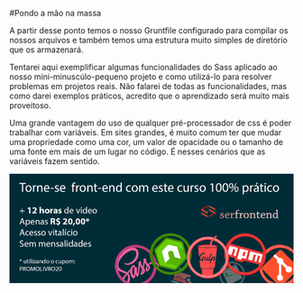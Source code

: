 #Pondo a mão na massa

A partir desse ponto temos o nosso Gruntfile configurado para compilar os nossos arquivos e também temos uma estrutura muito simples de diretório que os armazenará. 

Tentarei aqui exemplificar algumas funcionalidades do Sass aplicado ao nosso mini-minuscúlo-pequeno projeto e como utilizá-lo para resolver problemas em projetos reais. Não falarei de todas as funcionalidades, mas como darei exemplos práticos, acredito que o aprendizado será muito mais proveitoso.

Uma grande vantagem do uso de qualquer pré-processador de css é poder trabalhar com variáveis. Em sites grandes, é muito comum ter que mudar uma propriedade como uma cor, um valor de opacidade ou o tamanho de uma fonte em mais de um lugar no código. É nesses cenários que as variáveis fazem sentido.


[![Torne-se front-end com este curso 100% prático](../cta_livro.png "Torne-se front-end com este curso 100% prático")](https://www.udemy.com/ferramentas-front-end-git-npm-script-gulp-e-sass/?couponCode=PROMOLIVRO20 "12 horas de video. Apenas R$ 20,00. Acesso vitalício e sem mensalidades")